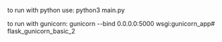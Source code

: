 

to run with python use:
python3 main.py

to run with gunicorn:
gunicorn --bind 0.0.0.0:5000 wsgi:gunicorn_app# flask_gunicorn_basic_2
